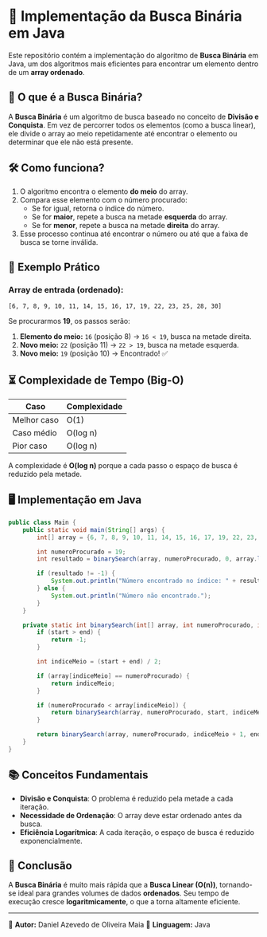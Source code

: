 # 📌 Implementação da Busca Binária em Java

Este repositório contém a implementação do algoritmo de **Busca Binária** em Java, um dos algoritmos mais eficientes para encontrar um elemento dentro de um **array ordenado**.

## 🚀 O que é a Busca Binária?
A **Busca Binária** é um algoritmo de busca baseado no conceito de **Divisão e Conquista**. Em vez de percorrer todos os elementos (como a busca linear), ele divide o array ao meio repetidamente até encontrar o elemento ou determinar que ele não está presente.

## 🛠️ Como funciona?
1. O algoritmo encontra o elemento **do meio** do array.
2. Compara esse elemento com o número procurado:
   - Se for igual, retorna o índice do número.
   - Se for **maior**, repete a busca na metade **esquerda** do array.
   - Se for **menor**, repete a busca na metade **direita** do array.
3. Esse processo continua até encontrar o número ou até que a faixa de busca se torne inválida.

## 🔢 Exemplo Prático
### **Array de entrada (ordenado):**
```plaintext
[6, 7, 8, 9, 10, 11, 14, 15, 16, 17, 19, 22, 23, 25, 28, 30]
```
Se procurarmos **19**, os passos serão:

1. **Elemento do meio:** `16` (posição 8) → `16 < 19`, busca na metade direita.
2. **Novo meio:** `22` (posição 11) → `22 > 19`, busca na metade esquerda.
3. **Novo meio:** `19` (posição 10) → Encontrado! ✅

## ⏳ Complexidade de Tempo (Big-O)
| Caso        | Complexidade |
|------------|-------------|
| Melhor caso | O(1) |
| Caso médio | O(log n) |
| Pior caso  | O(log n) |

A complexidade é **O(log n)** porque a cada passo o espaço de busca é reduzido pela metade.

## 🖥️ Implementação em Java

```java
public class Main {
    public static void main(String[] args) {
        int[] array = {6, 7, 8, 9, 10, 11, 14, 15, 16, 17, 19, 22, 23, 25, 28, 30};

        int numeroProcurado = 19;
        int resultado = binarySearch(array, numeroProcurado, 0, array.length - 1);

        if (resultado != -1) {
            System.out.println("Número encontrado no índice: " + resultado);
        } else {
            System.out.println("Número não encontrado.");
        }
    }

    private static int binarySearch(int[] array, int numeroProcurado, int start, int end) {
        if (start > end) {
            return -1;
        }

        int indiceMeio = (start + end) / 2;

        if (array[indiceMeio] == numeroProcurado) {
            return indiceMeio;
        }

        if (numeroProcurado < array[indiceMeio]) {
            return binarySearch(array, numeroProcurado, start, indiceMeio - 1);
        }

        return binarySearch(array, numeroProcurado, indiceMeio + 1, end);
    }
}
```

## 📚 Conceitos Fundamentais
- **Divisão e Conquista**: O problema é reduzido pela metade a cada iteração.
- **Necessidade de Ordenação**: O array deve estar ordenado antes da busca.
- **Eficiência Logarítmica**: A cada iteração, o espaço de busca é reduzido exponencialmente.

## 🏁 Conclusão
A **Busca Binária** é muito mais rápida que a **Busca Linear (O(n))**, tornando-se ideal para grandes volumes de dados **ordenados**. Seu tempo de execução cresce **logaritmicamente**, o que a torna altamente eficiente.

---

🔹 **Autor:** Daniel Azevedo de Oliveira Maia 
🔹 **Linguagem:** Java  
